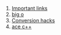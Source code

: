 1. [Important links](https://leetcode.com/discuss/general-discussion/665604/Important-and-Useful-links-from-all-over-the-LeetCode)
2. [big o](https://www.bigocheatsheet.com/)
3. [Conversion hacks](https://github.com/lavanyasureshkannan/Leetcode-problems-cpp/blob/main/conversion_hack.cpp)
4. [ace c++](https://www.educative.io/path/ace-cpp-coding-interview)
